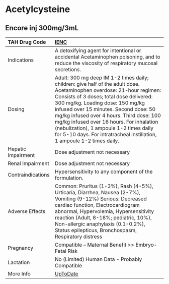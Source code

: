 # Acetylcysteine

## Encore inj 300mg/3mL

| TAH Drug Code      | [IENC](https://www.tahsda.org.tw/drugs/hissearch.php?drug_code=IENC)                                                                                                                                                                                                                                                                                                                                                                                      |
|:-------------------|:----------------------------------------------------------------------------------------------------------------------------------------------------------------------------------------------------------------------------------------------------------------------------------------------------------------------------------------------------------------------------------------------------------------------------------------------------------|
| Indications        | A detoxifying agent for intentional or accidental Acetaminophen poisoning, and to reduce the viscosity of respiratory mucosal secretions.                                                                                                                                                                                                                                                                                                                 |
| Dosing             | Adult: 300 mg deep IM 1-2 times daily; children: give half of the adult dose. Acetaminophen overdose: 21-hour regimen: Consists of 3 doses; total dose delivered: 300 mg/kg. Loading dose: 150 mg/kg infused over 15 minutes. Second dose: 50 mg/kg infused over 4 hours. Third dose: 100 mg/kg infused over 16 hours. For inhalation (nebulization), 1 ampoule 1-2 times daily for 5-10 days. For intratracheal instillation, 1 ampoule 1-2 times daily. |
| Hepatic Impairment | Dose adjustment not necessary                                                                                                                                                                                                                                                                                                                                                                                                                             |
| Renal Impairment   | Dose adjustment not necessary                                                                                                                                                                                                                                                                                                                                                                                                                             |
| Contraindications  | Hypersensitivity to any component of the formulation.                                                                                                                                                                                                                                                                                                                                                                                                     |
| Adverse Effects    | Common: Pruritus (1-3%), Rash (4-5%), Urticaria, Diarrhea, Nausea (2-7%), Vomiting (9-12%) Serious: Decreased cardiac function, Electrocardiogram abnormal, Hypervolemia, Hypersensitivity reaction (Adult, 8-18%; pediatric, 10%), Non-allergic anaphylaxis (0.1-0.2%), Status epilepticus, Bronchospasm, Respiratory distress                                                                                                                           |
| Pregnancy          | Compatible – Maternal Benefit >> Embryo-Fetal Risk                                                                                                                                                                                                                                                                                                                                                                                                        |
| Lactation          | No (Limited) Human Data - Probably Compatible                                                                                                                                                                                                                                                                                                                                                                                                             |
| More Info          | [UpToDate](https://www.uptodate.com/contents/acetylcysteine-drug-information)                                                                                                                                                                                                                                                                                                                                                                             |

